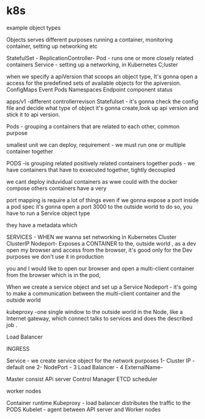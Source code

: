 # k8s
example object types 

Objects serves different purposes running a container, monitoring container, setting up networking etc 


StatefulSet -
ReplicationController-
Pod - runs one or more closely related containers
Service - setting up a networking, in Kubernetes C;luster

when we specify a apiVersion that scoops  an object type, It's gonna open a access for the predefined sets of available objects for the apiversion. 
ConfigMaps 
Event
Pods 
Namespaces
Endpoint
component status 

apps/v1 -different 
controllerrevison 
Statefulset - 
it's gonna check the config file and decide what type of object it's gonna create,look up api version and stick it to api version.


Pods - grouping a containers that are related to each other, common purpose 

smallest unit we can deploy, 
requirement - we must run one or multiple container together 

PODS -is grouping related positively related containers together 
pods - we have containers that have to exxecuted together, tightly decoupled 


we cant deploy induvidual containers as wwe could with the docker compose 
others containers have a very 

port mapping is require a lot of things  even if we gonna expose a port inside a pod spec it's gonna  open a port 3000 to the outside world 
to do so, you have to run a Service object type 


they have a metadata which 

SERVICES - WHEN we wanna set networking in Kubernetes Cluster
ClusterIP
Nodeport- Exposes a CONTAINER to the, outside world , as a dev open my browser and access from the browser, it's good only for the Dev purposes we don't use it in production 
 
 you and I would like to  open our browser and open a multi-client container from the browser which is in the pod,

 When we create a service object and set up a Service Nodeport - it's going to make a communication between the  multi-client container and the outside world 

 kubeproxy -one single window to the outside world in the Node, like a Internet gateway, which connect talks to services and does the described job .





Load Balancer 


INGRESS 
































Service - we  create service object for the network purposes
1- Cluster IP -default one 
2- NodePort -
3  Load Balancer -
4  ExternalName- 


Master consist 
APi server
Control Manager
ETCD 
scheduler 


worker nodes 

Container runtime 
Kubeproxy - load balancer distributes the traffic to the PODS
Kubelet - agent between API server and Worker nodes 

